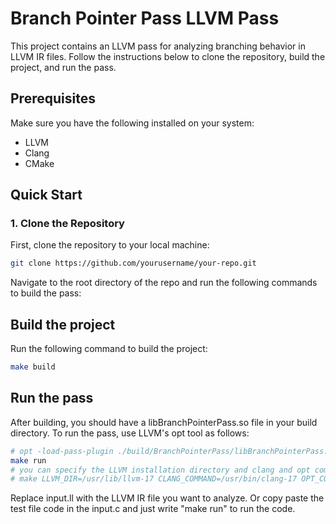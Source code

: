 # Branch Pointer Pass LLVM Pass

This project contains an LLVM pass for analyzing branching behavior in LLVM IR files. Follow the instructions below to clone the repository, build the project, and run the pass.

## Prerequisites

Make sure you have the following installed on your system:

- LLVM 
- Clang
- CMake

## Quick Start

### 1. Clone the Repository

First, clone the repository to your local machine:

```bash
git clone https://github.com/yourusername/your-repo.git
```
Navigate to the root directory of the repo and run the following commands to build the pass:


## Build the project
Run the following command to build the project:

```bash
make build
```
## Run the pass
After building, you should have a libBranchPointerPass.so file in your build directory. To run the pass, use LLVM's opt tool as follows:

```bash
# opt -load-pass-plugin ./build/BranchPointerPass/libBranchPointerPass.so -passes=branch-pointer-pass -disable-output inputs/input.ll
make run
# you can specify the LLVM installation directory and clang and opt commands as follows:
# make LLVM_DIR=/usr/lib/llvm-17 CLANG_COMMAND=/usr/bin/clang-17 OPT_COMMAND=/usr/bin/opt-17
```

Replace input.ll with the LLVM IR file you want to analyze. Or copy paste the test file code in the input.c and just write "make run" to run the code.

